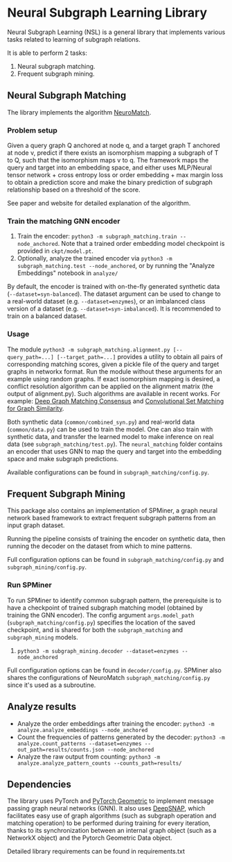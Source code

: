 # Neural Subgraph Learning Library

Neural Subgraph Learning (NSL) is a general library that implements various tasks related to
learning of subgraph relations.

It is able to perform 2 tasks:
1. Neural subgraph matching.
2. Frequent subgraph mining.

## Neural Subgraph Matching
The library implements the algorithm [NeuroMatch](http://snap.stanford.edu/subgraph-matching/).

### Problem setup
Given a query graph Q anchored at node q, and a target graph T anchored at node v,
predict if there exists an isomorphism mapping a subgraph of T to Q, such that the isomorphism maps
v to q.
The framework maps the query and target into an embedding space, and either uses MLP/Neural tensor network + cross entropy loss
or order embedding + max margin loss to obtain a prediction score and make the binary prediction of subgraph relationship based on a
threshold of the score.

See paper and website for detailed explanation of the algorithm.

### Train the matching GNN encoder
1. Train the encoder: `python3 -m subgraph_matching.train --node_anchored`. Note that a trained order embedding model checkpoint is provided in `ckpt/model.pt`.
2. Optionally, analyze the trained encoder via `python3 -m subgraph_matching.test --node_anchored`, or by running the "Analyze Embeddings" notebook in `analyze/`

By default, the encoder is trained with on-the-fly generated synthetic data (`--dataset=syn-balanced`). The dataset argument can be used to change to a real-world dataset (e.g. `--dataset=enzymes`), or an imbalanced class version of a dataset (e.g. `--dataset=syn-imbalanced`). It is recommended to train on a balanced dataset.

### Usage
The module `python3 -m subgraph_matching.alignment.py [--query_path=...] [--target_path=...]` provides a utility to obtain all pairs of corresponding matching scores, given a pickle file of the query and target graphs in networkx format. Run the module without these arguments for an example using random graphs. 
If exact isomorphism mapping is desired, a conflict resolution algorithm can be applied on the
alignment matrix (the output of alignment.py). 
Such algorithms are available in recent works. For example: [Deep Graph Matching
Consensus](https://arxiv.org/abs/2001.09621) and [Convolutional Set Matching for Graph
Similarity](https://arxiv.org/abs/1810.10866).

Both synthetic data (`common/combined_syn.py`) and real-world data (`common/data.py`) can be used to train the model.
One can also train with synthetic data, and transfer the learned model to make inference on real
data (see `subgraph_matching/test.py`).
The `neural_matching` folder contains an encoder that uses GNN to map the query and target into the
embedding space and make subgraph predictions.

Available configurations can be found in `subgraph_matching/config.py`.


## Frequent Subgraph Mining
This package also contains an implementation of SPMiner, a graph neural network based framework to extract frequent subgraph patterns from an input graph dataset.

Running the pipeline consists of training the encoder on synthetic data, then running the decoder on the dataset from which to mine patterns.

Full configuration options can be found in `subgraph_matching/config.py` and `subgraph_mining/config.py`.

### Run SPMiner
To run SPMiner to identify common subgraph pattern, the prerequisite is to have a checkpoint of
trained subgraph matching model (obtained by training the GNN encoder).
The config argument `args.model_path` (`subgraph_matching/config.py`) specifies the location of the
saved checkpoint, and is shared for both the `subgraph_matching` and `subgraph_mining` models.
1. `python3 -m subgraph_mining.decoder --dataset=enzymes --node_anchored`

Full configuration options can be found in `decoder/config.py`. SPMiner also shares the
configurations of NeuroMatch `subgraph_matching/config.py` since it's used as a subroutine.

## Analyze results
- Analyze the order embeddings after training the encoder: `python3 -m analyze.analyze_embeddings --node_anchored`
- Count the frequencies of patterns generated by the decoder: `python3 -m analyze.count_patterns --dataset=enzymes --out_path=results/counts.json --node_anchored`
- Analyze the raw output from counting: `python3 -m analyze.analyze_pattern_counts --counts_path=results/`

## Dependencies
The library uses PyTorch and [PyTorch Geometric](https://github.com/rusty1s/pytorch_geometric) to implement message passing graph neural networks (GNN). 
It also uses [DeepSNAP](https://github.com/snap-stanford/deepsnap), which facilitates easy use
of graph algorithms (such as subgraph operation and matching operation) to be performed during training for every iteration, 
thanks to its synchronization between an internal graph object (such as a NetworkX object) and the Pytorch Geometric Data object.

Detailed library requirements can be found in requirements.txt

